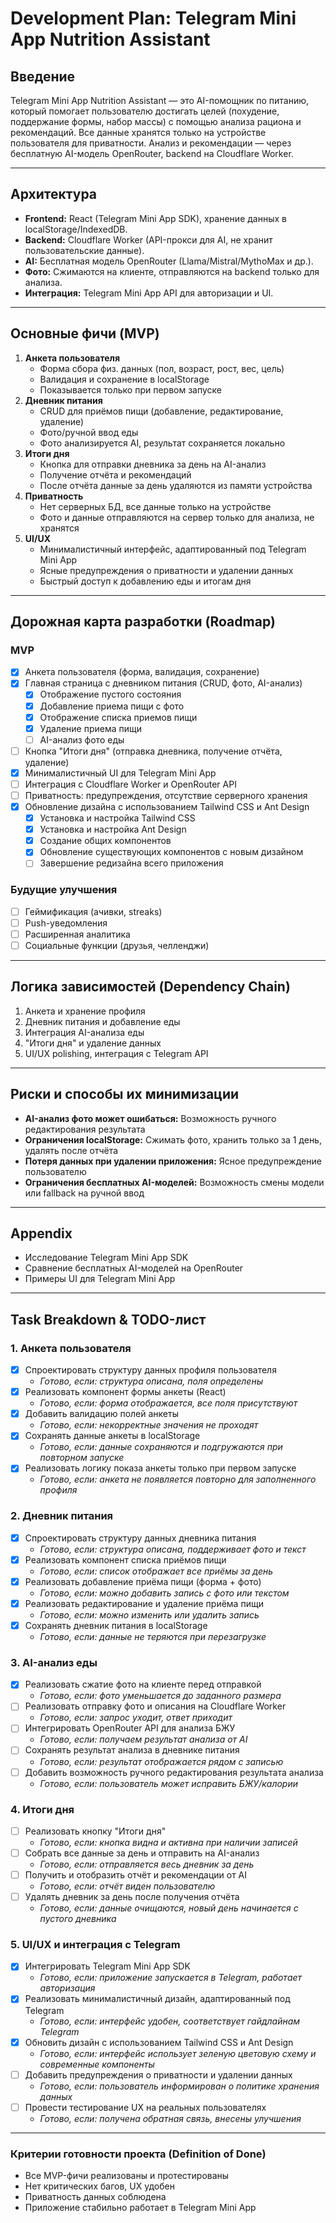 # Development Plan: Telegram Mini App Nutrition Assistant

## Введение
Telegram Mini App Nutrition Assistant — это AI-помощник по питанию, который помогает пользователю достигать целей (похудение, поддержание формы, набор массы) с помощью анализа рациона и рекомендаций. Все данные хранятся только на устройстве пользователя для приватности. Анализ и рекомендации — через бесплатную AI-модель OpenRouter, backend на Cloudflare Worker.

---

## Архитектура
- **Frontend:** React (Telegram Mini App SDK), хранение данных в localStorage/IndexedDB.
- **Backend:** Cloudflare Worker (API-прокси для AI, не хранит пользовательские данные).
- **AI:** Бесплатная модель OpenRouter (Llama/Mistral/MythoMax и др.).
- **Фото:** Сжимаются на клиенте, отправляются на backend только для анализа.
- **Интеграция:** Telegram Mini App API для авторизации и UI.

---

## Основные фичи (MVP)
1. **Анкета пользователя**
   - Форма сбора физ. данных (пол, возраст, рост, вес, цель)
   - Валидация и сохранение в localStorage
   - Показывается только при первом запуске
2. **Дневник питания**
   - CRUD для приёмов пищи (добавление, редактирование, удаление)
   - Фото/ручной ввод еды
   - Фото анализируется AI, результат сохраняется локально
3. **Итоги дня**
   - Кнопка для отправки дневника за день на AI-анализ
   - Получение отчёта и рекомендаций
   - После отчёта данные за день удаляются из памяти устройства
4. **Приватность**
   - Нет серверных БД, все данные только на устройстве
   - Фото и данные отправляются на сервер только для анализа, не хранятся
5. **UI/UX**
   - Минималистичный интерфейс, адаптированный под Telegram Mini App
   - Ясные предупреждения о приватности и удалении данных
   - Быстрый доступ к добавлению еды и итогам дня

---

## Дорожная карта разработки (Roadmap)
### MVP
- [x] Анкета пользователя (форма, валидация, сохранение)
- [x] Главная страница с дневником питания (CRUD, фото, AI-анализ)
  - [x] Отображение пустого состояния
  - [x] Добавление приема пищи с фото
  - [x] Отображение списка приемов пищи
  - [x] Удаление приема пищи
  - [ ] AI-анализ фото еды
- [ ] Кнопка "Итоги дня" (отправка дневника, получение отчёта, удаление)
- [x] Минималистичный UI для Telegram Mini App
- [ ] Интеграция с Cloudflare Worker и OpenRouter API
- [ ] Приватность: предупреждения, отсутствие серверного хранения
- [x] Обновление дизайна с использованием Tailwind CSS и Ant Design
  - [x] Установка и настройка Tailwind CSS
  - [x] Установка и настройка Ant Design
  - [x] Создание общих компонентов
  - [x] Обновление существующих компонентов с новым дизайном
  - [ ] Завершение редизайна всего приложения

### Будущие улучшения
- [ ] Геймификация (ачивки, streaks)
- [ ] Push-уведомления
- [ ] Расширенная аналитика
- [ ] Социальные функции (друзья, челленджи)

---

## Логика зависимостей (Dependency Chain)
1. Анкета и хранение профиля
2. Дневник питания и добавление еды
3. Интеграция AI-анализа еды
4. "Итоги дня" и удаление данных
5. UI/UX polishing, интеграция с Telegram API

---

## Риски и способы их минимизации
- **AI-анализ фото может ошибаться:** Возможность ручного редактирования результата
- **Ограничения localStorage:** Сжимать фото, хранить только за 1 день, удалять после отчёта
- **Потеря данных при удалении приложения:** Ясное предупреждение пользователю
- **Ограничения бесплатных AI-моделей:** Возможность смены модели или fallback на ручной ввод

---

## Appendix
- Исследование Telegram Mini App SDK
- Сравнение бесплатных AI-моделей на OpenRouter
- Примеры UI для Telegram Mini App

---

## Task Breakdown & TODO-лист

### 1. Анкета пользователя
- [x] Спроектировать структуру данных профиля пользователя
  - _Готово, если: структура описана, поля определены_
- [x] Реализовать компонент формы анкеты (React)
  - _Готово, если: форма отображается, все поля присутствуют_
- [x] Добавить валидацию полей анкеты
  - _Готово, если: некорректные значения не проходят_
- [x] Сохранять данные анкеты в localStorage
  - _Готово, если: данные сохраняются и подгружаются при повторном запуске_
- [x] Реализовать логику показа анкеты только при первом запуске
  - _Готово, если: анкета не появляется повторно для заполненного профиля_

### 2. Дневник питания
- [x] Спроектировать структуру данных дневника питания
  - _Готово, если: структура описана, поддерживает фото и текст_
- [x] Реализовать компонент списка приёмов пищи
  - _Готово, если: список отображает все приёмы за день_
- [x] Реализовать добавление приёма пищи (форма + фото)
  - _Готово, если: можно добавить запись с фото или текстом_
- [x] Реализовать редактирование и удаление приёма пищи
  - _Готово, если: можно изменить или удалить запись_
- [x] Сохранять дневник питания в localStorage
  - _Готово, если: данные не теряются при перезагрузке_

### 3. AI-анализ еды
- [x] Реализовать сжатие фото на клиенте перед отправкой
  - _Готово, если: фото уменьшается до заданного размера_
- [ ] Реализовать отправку фото и описания на Cloudflare Worker
  - _Готово, если: запрос уходит, ответ приходит_
- [ ] Интегрировать OpenRouter API для анализа БЖУ
  - _Готово, если: получаем результат анализа от AI_
- [ ] Сохранять результат анализа в дневнике питания
  - _Готово, если: результат отображается рядом с записью_
- [ ] Добавить возможность ручного редактирования результата анализа
  - _Готово, если: пользователь может исправить БЖУ/калории_

### 4. Итоги дня
- [ ] Реализовать кнопку "Итоги дня"
  - _Готово, если: кнопка видна и активна при наличии записей_
- [ ] Собрать все данные за день и отправить на AI-анализ
  - _Готово, если: отправляется весь дневник за день_
- [ ] Получить и отобразить отчёт и рекомендации от AI
  - _Готово, если: отчёт виден пользователю_
- [ ] Удалять дневник за день после получения отчёта
  - _Готово, если: данные очищаются, новый день начинается с пустого дневника_

### 5. UI/UX и интеграция с Telegram
- [x] Интегрировать Telegram Mini App SDK
  - _Готово, если: приложение запускается в Telegram, работает авторизация_
- [x] Реализовать минималистичный дизайн, адаптированный под Telegram
  - _Готово, если: интерфейс удобен, соответствует гайдлайнам Telegram_
- [x] Обновить дизайн с использованием Tailwind CSS и Ant Design
  - _Готово, если: интерфейс использует зеленую цветовую схему и современные компоненты_
- [ ] Добавить предупреждения о приватности и удалении данных
  - _Готово, если: пользователь информирован о политике хранения данных_
- [ ] Провести тестирование UX на реальных пользователях
  - _Готово, если: получена обратная связь, внесены улучшения_

---

### Критерии готовности проекта (Definition of Done)
- Все MVP-фичи реализованы и протестированы
- Нет критических багов, UX удобен
- Приватность данных соблюдена
- Приложение стабильно работает в Telegram Mini App 